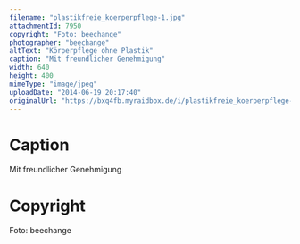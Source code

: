 ```yaml
---
filename: "plastikfreie_koerperpflege-1.jpg"
attachmentId: 7950
copyright: "Foto: beechange"
photographer: "beechange"
altText: "Körperpflege ohne Plastik"
caption: "Mit freundlicher Genehmigung"
width: 640
height: 400
mimeType: "image/jpeg"
uploadDate: "2014-06-19 20:17:40"
originalUrl: "https://bxq4fb.myraidbox.de/i/plastikfreie_koerperpflege-1.jpg"
---
```


# Caption

Mit freundlicher Genehmigung

# Copyright

Foto: beechange
